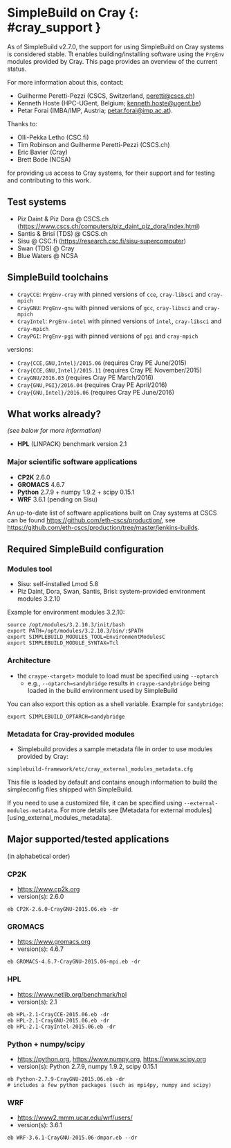 # SimpleBuild on Cray {: #cray_support }

As of SimpleBuild v2.7.0, the support for using SimpleBuild on Cray systems is considered stable.
Tt enables building/installing software using the `PrgEnv` modules provided by Cray.
This page provides an overview of the current status.

For more information about this, contact:

* Guilherme Peretti-Pezzi (CSCS, Switzerland, <peretti@cscs.ch>)
* Kenneth Hoste (HPC-UGent, Belgium; <kenneth.hoste@ugent.be>)
* Petar Forai (IMBA/IMP, Austria; <petar.forai@imp.ac.at>).

Thanks to:

* Olli-Pekka Letho (CSC.fi)
* Tim Robinson and Guilherme Peretti-Pezzi (CSCS.ch)
* Eric Bavier (Cray)
* Brett Bode (NCSA)

for providing us access to Cray systems, for their support and for testing and contributing to this work.

## Test systems

* Piz Daint & Piz Dora @ CSCS.ch (<https://www.cscs.ch/computers/piz_daint_piz_dora/index.html>)
* Santis & Brisi (TDS) @ CSCS.ch
* Sisu @ CSC.fi (<https://research.csc.fi/sisu-supercomputer>)
* Swan (TDS) @ Cray
* Blue Waters @ NCSA

## SimpleBuild toolchains

* `CrayCCE`: `PrgEnv-cray` with pinned versions of `cce`, `cray-libsci` and `cray-mpich`
* `CrayGNU`: `PrgEnv-gnu` with pinned versions of `gcc`, `cray-libsci` and `cray-mpich`
* `CrayIntel`: `PrgEnv-intel` with pinned versions of `intel`, `cray-libsci` and `cray-mpich`
* `CrayPGI`: `PrgEnv-pgi` with pinned versions of `pgi` and `cray-mpich`

versions:

* `Cray{CCE,GNU,Intel}/2015.06` (requires Cray PE June/2015)
* `Cray{CCE,GNU,Intel}/2015.11` (requires Cray PE November/2015)
* `CrayGNU/2016.03` (requires Cray PE March/2016)
* `Cray{GNU,PGI}/2016.04` (requires Cray PE April/2016)
* `Cray{GNU,Intel}/2016.06` (requires Cray PE June/2016)

## What works already?

*(see below for more information)*

* **HPL** (LINPACK) benchmark version 2.1

### Major scientific software applications

* **CP2K** 2.6.0
* **GROMACS** 4.6.7
* **Python** 2.7.9 + numpy 1.9.2 + scipy 0.15.1
* **WRF** 3.6.1 (pending on Sisu)

An up-to-date list of software applications built on Cray systems at CSCS can be found <https://github.com/eth-cscs/production/>,
see <https://github.com/eth-cscs/production/tree/master/jenkins-builds>.

## Required SimpleBuild configuration


### Modules tool 

* Sisu: self-installed Lmod 5.8
* Piz Daint, Dora, Swan, Santis, Brisi: system-provided environment modules 3.2.10 

Example for environment modules 3.2.10:

``` shell
source /opt/modules/3.2.10.3/init/bash
export PATH=/opt/modules/3.2.10.3/bin/:$PATH
export SIMPLEBUILD_MODULES_TOOL=EnvironmentModulesC
export SIMPLEBUILD_MODULE_SYNTAX=Tcl
```

### Architecture 

* the `craype-<target>` module to load must be specified using `--optarch`
    * e.g., `--optarch=sandybridge` results in `craype-sandybridge` being loaded in the build environment used by SimpleBuild 

You can also export this option as a shell variable. Example for `sandybridge`:

``` shell
export SIMPLEBUILD_OPTARCH=sandybridge
```

### Metadata for Cray-provided modules

* Simplebuild provides a sample metadata file in order to use modules provided by Cray:

``` shell
simplebuild-framework/etc/cray_external_modules_metadata.cfg
```

This file is loaded by default and contains enough information to build the simpleconfig files shipped with SimpleBuild.

If you need to use a customized file, it can be specified using `--external-modules-metadata`.
For more details see [Metadata for external modules][using_external_modules_metadata].

## Major supported/tested applications

(in alphabetical order)

### CP2K

* <https://www.cp2k.org>
* version(s): 2.6.0

``` shell
eb CP2K-2.6.0-CrayGNU-2015.06.eb -dr
```

### GROMACS

* <https://www.gromacs.org>
* version(s): 4.6.7

``` shell
eb GROMACS-4.6.7-CrayGNU-2015.06-mpi.eb -dr
```

### HPL

* <https://www.netlib.org/benchmark/hpl>
* version(s): 2.1

``` shell
eb HPL-2.1-CrayCCE-2015.06.eb -dr
eb HPL-2.1-CrayGNU-2015.06.eb -dr 
eb HPL-2.1-CrayIntel-2015.06.eb -dr 
```

### Python + numpy/scipy

* <https://python.org>, <https://www.numpy.org>, <https://www.scipy.org>
* version(s): Python 2.7.9, numpy 1.9.2, scipy 0.15.1

``` shell
eb Python-2.7.9-CrayGNU-2015.06.eb -dr 
# includes a few python packages (such as mpi4py, numpy and scipy)
```

### WRF

* <https://www2.mmm.ucar.edu/wrf/users/>
* version(s): 3.6.1

``` shell
eb WRF-3.6.1-CrayGNU-2015.06-dmpar.eb --dr
```

